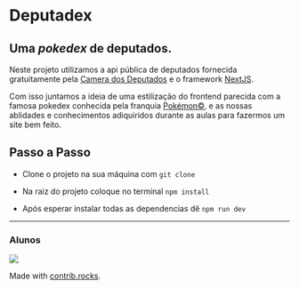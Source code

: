 # Deputadex

## Uma _pokedex_ de deputados.

Neste projeto utilizamos a api pública de deputados fornecida gratuitamente pela [Camera dos Deputados](https://www.camara.leg.br/) e o framework [NextJS](https://nextjs.org/).

Com isso juntamos a ideia de uma estilização do frontend parecida com a famosa pokedex conhecida pela franquia [Pokémon©](https://pt.wikipedia.org/wiki/Pok%C3%A9mon), e as nossas ablidades e conhecimentos adiquiridos durante as aulas para fazermos um site bem feito.

## Passo a Passo

- Clone o projeto na sua máquina com `git clone`

- Na raiz do projeto coloque no terminal `npm install`

- Após esperar instalar todas as dependencias dê `npm run dev`

---

### Alunos

<a href="https://github.com/Rikelmelopes/FrontEnd_API-Deputados/graphs/contributors">
  <img src="https://contrib.rocks/image?repo=Rikelmelopes/FrontEnd_API-Deputados" />
</a>

Made with [contrib.rocks](https://contrib.rocks).
